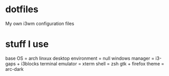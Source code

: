 # dotfiles
My own i3wm configuration files

# stuff I use
base OS = arch linxux
desktop environment = null
windows manager = i3-gaps + i3blocks
terminal emulator = xterm
shell = zsh
gtk + firefox theme = arc-dark
